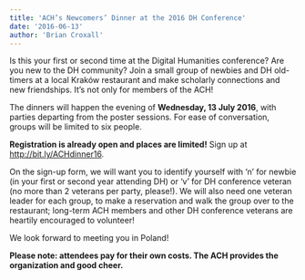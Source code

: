 ```yaml
---
title: 'ACH’s Newcomers’ Dinner at the 2016 DH Conference'
date: '2016-06-13'
author: 'Brian Croxall'
---
```

Is this your first or second time at the Digital Humanities conference? Are you new to the DH community? Join a small group of newbies and DH old-timers at a local Kraków restaurant and make scholarly connections and new friendships. It’s not only for members of the ACH!

The dinners will happen the evening of **Wednesday, 13 July 2016**, with parties departing from the poster sessions. For ease of conversation, groups will be limited to six people.

**Registration is already open and places are limited!** Sign up at <http://bit.ly/ACHdinner16>.

On the sign-up form, we will want you to identify yourself with ‘n’ for newbie (in your first or second year attending DH) or ‘v’ for DH conference veteran (no more than 2 veterans per party, please!). We will also need one veteran leader for each group, to make a reservation and walk the group over to the restaurant; long-term ACH members and other DH conference veterans are heartily encouraged to volunteer!

We look forward to meeting you in Poland!

**Please note: attendees pay for their own costs. The ACH provides the organization and good cheer.**